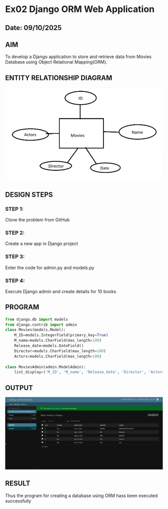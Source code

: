 # Ex02 Django ORM Web Application
## Date: 09/10/2025

## AIM
To develop a Django application to store and retrieve data from Movies Database using Object Relational Mapping(ORM).

## ENTITY RELATIONSHIP DIAGRAM

![alt text](image.png)


## DESIGN STEPS

### STEP 1:
Clone the problem from GitHub

### STEP 2:
Create a new app in Django project

### STEP 3:
Enter the code for admin.py and models.py

### STEP 4:
Execute Django admin and create details for 10 books

## PROGRAM

```python
from django.db import models
from django.contrib import admin
class Movies(models.Model):
    M_ID=models.IntegerField(primary_key=True)
    M_name=models.CharField(max_length=100)
    Release_date=models.DateField()
    Director=models.CharField(max_length=100)
    Actors=models.CharField(max_length=100)

class MoviesAdmin(admin.ModelAdmin):
    list_display=('M_ID', 'M_name', 'Release_date', 'Director', 'Actors')
```

## OUTPUT

![alt text](image-1.png)

## RESULT
Thus the program for creating a database using ORM hass been executed successfully
